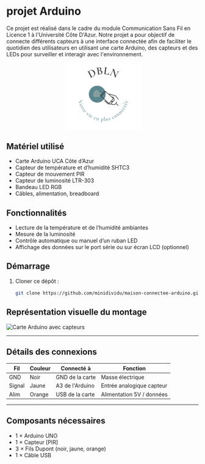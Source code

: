 
# projet Arduino

Ce projet est réalisé dans le cadre du module Communication Sans Fil en Licence 1 à l'Université Côte D'Azur. Notre projet a pour objectif de connecte différents capteurs à une interface connectée afin de faciliter le quotidien des utilisateurs en utilisant une carte Arduino, des capteurs et des LEDs pour surveiller et interagir avec l'environnement.


<p align="center">
  <img src="assets/logo.png" alt="Logo du projet" width="200"/>
</p>

##  Matériel utilisé

- Carte Arduino UCA Côte d’Azur
- Capteur de température et d’humidité SHTC3
- Capteur de mouvement PIR
- Capteur de luminosité LTR-303
- Bandeau LED RGB
- Câbles, alimentation, breadboard

##  Fonctionnalités

-  Lecture de la température et de l’humidité ambiantes
-  Mesure de la luminosité
-  Contrôle automatique ou manuel d’un ruban LED
-  Affichage des données sur le port série ou sur écran LCD (optionnel)

## Démarrage

1. Cloner ce dépôt :
   ```bash
   git clone https://github.com/minidividu/maison-connectee-arduino.git


  ##  Représentation visuelle du montage

![Carte Arduino avec capteurs](./assets/schema.png)

---

##  Détails des connexions

| Fil      | Couleur | Connecté à         | Fonction                   |
|----------|---------|--------------------|----------------------------|
| GND      | Noir    | GND de la carte    | Masse électrique           |
| Signal   | Jaune   | A3 de l'Arduino    | Entrée analogique capteur  |
| Alim     | Orange  | USB de la carte    | Alimentation 5V / données  |

---

##  Composants nécessaires

- 1 × Arduino UNO
- 1 × Capteur [PIR]
- 3 × Fils Dupont (noir, jaune, orange)
- 1 × Câble USB
